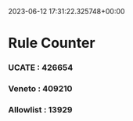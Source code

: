 2023-06-12 17:31:22.325748+00:00
# Rule Counter 
 ### UCATE : 426654

 ### Veneto : 409210

 ### Allowlist : 13929